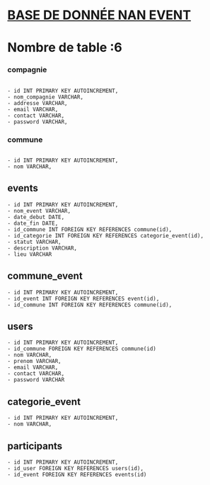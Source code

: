 # [BASE DE DONNÉE NAN EVENT](https://github.com)

# Nombre de table :6


### compagnie

```

- id INT PRIMARY KEY AUTOINCREMENT,
- nom_compagnie VARCHAR,
- addresse VARCHAR,
- email VARCHAR,
- contact VARCHAR,
- password VARCHAR,

```

### commune
```

- id INT PRIMARY KEY AUTOINCREMENT,
- nom VARCHAR,
```

## events
```
- id INT PRIMARY KEY AUTOINCREMENT,
- nom_event VARCHAR,
- date_debut DATE,
- date_fin DATE,
- id_commune INT FOREIGN KEY REFERENCES commune(id),
- id_categorie INT FOREIGN KEY REFERENCES categorie_event(id),
- statut VARCHAR,
- description VARCHAR,
- lieu VARCHAR
```

## commune_event
```
- id INT PRIMARY KEY AUTOINCREMENT,
- id_event INT FOREIGN KEY REFERENCES event(id),
- id_commune INT FOREIGN KEY REFERENCES commune(id),
```

## users
```
- id INT PRIMARY KEY AUTOINCREMENT,
- id_commune FOREIGN KEY REFERENCES commune(id)
- nom VARCHAR,
- prenom VARCHAR,
- email VARCHAR,
- contact VARCHAR,
- password VARCHAR
```

## categorie_event

```
- id INT PRIMARY KEY AUTOINCREMENT,
- nom VARCHAR,
```
 
 ## participants
 
 ```
- id INT PRIMARY KEY AUTOINCREMENT,
- id_user FOREIGN KEY REFERENCES users(id),
- id_event FOREIGN KEY REFERENCES events(id)
 ```










